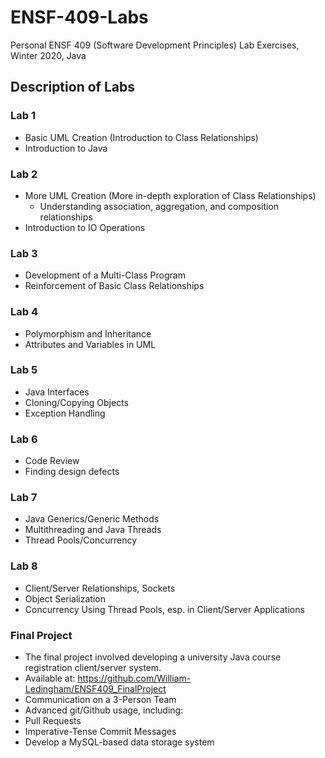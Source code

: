# ENSF-409-Labs
Personal ENSF 409 (Software Development Principles) Lab Exercises, Winter 2020, Java

## Description of Labs
### Lab 1
* Basic UML Creation (Introduction to Class Relationships)
* Introduction to Java

### Lab 2
* More UML Creation (More in-depth exploration of Class Relationships)
  * Understanding association, aggregation, and composition relationships
* Introduction to IO Operations

### Lab 3
* Development of a Multi-Class Program
* Reinforcement of Basic Class Relationships

### Lab 4
* Polymorphism and Inheritance
* Attributes and Variables in UML

### Lab 5
* Java Interfaces
* Cloning/Copying Objects
* Exception Handling

### Lab 6
* Code Review
* Finding design defects

### Lab 7
* Java Generics/Generic Methods
* Multithreading and Java Threads
* Thread Pools/Concurrency

### Lab 8
* Client/Server Relationships, Sockets
* Object Serialization
* Concurrency Using Thread Pools, esp. in Client/Server Applications

### Final Project
* The final project involved developing a university Java course registration client/server system.
* Available at: https://github.com/William-Ledingham/ENSF409_FinalProject
* Communication on a 3-Person Team
* Advanced git/Github usage, including:
 * Pull Requests
 * Imperative-Tense Commit Messages
* Develop a MySQL-based data storage system
